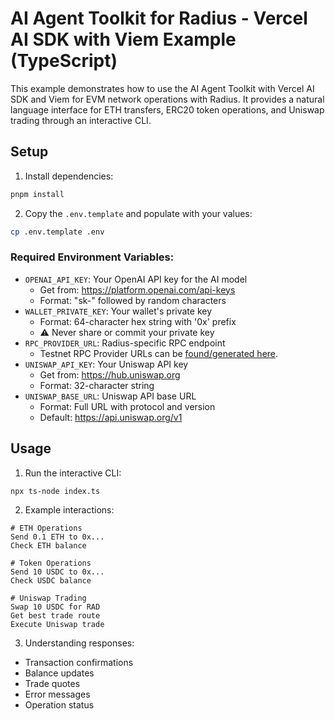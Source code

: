 # AI Agent Toolkit for Radius - Vercel AI SDK with Viem Example (TypeScript)

This example demonstrates how to use the AI Agent Toolkit with Vercel AI SDK and Viem for EVM network operations with Radius. It provides a natural language interface for ETH transfers, ERC20 token operations, and Uniswap trading through an interactive CLI.

## Setup

1. Install dependencies:
```bash
pnpm install
```

2. Copy the `.env.template` and populate with your values:
```bash
cp .env.template .env
```

### Required Environment Variables:
- `OPENAI_API_KEY`: Your OpenAI API key for the AI model
  - Get from: https://platform.openai.com/api-keys
  - Format: "sk-" followed by random characters
- `WALLET_PRIVATE_KEY`: Your wallet's private key
  - Format: 64-character hex string with '0x' prefix
  - ⚠️ Never share or commit your private key
- `RPC_PROVIDER_URL`: Radius-specific RPC endpoint
  - Testnet RPC Provider URLs can be [found/generated here](https://testnet.tryradi.us/dashboard/rpc-endpoints).
- `UNISWAP_API_KEY`: Your Uniswap API key
  - Get from: https://hub.uniswap.org
  - Format: 32-character string
- `UNISWAP_BASE_URL`: Uniswap API base URL
  - Format: Full URL with protocol and version
  - Default: https://api.uniswap.org/v1

## Usage

1. Run the interactive CLI:
```bash
npx ts-node index.ts
```

2. Example interactions:
```
# ETH Operations
Send 0.1 ETH to 0x...
Check ETH balance

# Token Operations
Send 10 USDC to 0x...
Check USDC balance

# Uniswap Trading
Swap 10 USDC for RAD
Get best trade route
Execute Uniswap trade
```

3. Understanding responses:
  - Transaction confirmations
  - Balance updates
  - Trade quotes
  - Error messages
  - Operation status
